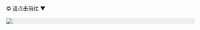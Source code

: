 </br>
© 请点击前往 ▼
</br>
</br>
<div style="width:100%;background-color:#eee;"><a href="https://jw513.online/"><img src="https://github.com/JohnChen201502/jinpian/blob/master/nav-zgjp.png?raw=true"/></a></div>
</br>
